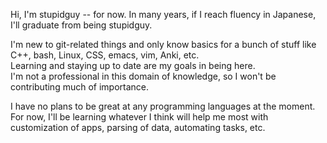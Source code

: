 Hi, I'm stupidguy -- for now. In many years, if I reach fluency in Japanese, I'll graduate from being stupidguy.

I'm new to git-related things and only know basics for a bunch of stuff like C++, bash, Linux, CSS, emacs, vim, Anki, etc.  
Learning and staying up to date are my goals in being here.  
I'm not a professional in this domain of knowledge, so I won't be contributing much of importance.

I have no plans to be great at any programming languages at the moment.  
For now, I'll be learning whatever I think will help me most with customization of apps, parsing of data, automating tasks, etc.
